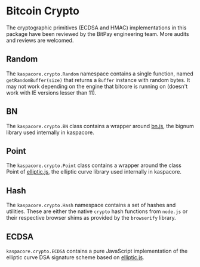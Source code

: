 # Bitcoin Crypto

The cryptographic primitives (ECDSA and HMAC) implementations in this package have been reviewed by the BitPay engineering team. More audits and reviews are welcomed.

## Random

The `kaspacore.crypto.Random` namespace contains a single function, named `getRandomBuffer(size)` that returns a `Buffer` instance with random bytes. It may not work depending on the engine that bitcore is running on (doesn't work with IE versions lesser than 11).

## BN

The `kaspacore.crypto.BN` class contains a wrapper around [bn.js](https://github.com/indutny/bn.js), the bignum library used internally in kaspacore.

## Point

The `kaspacore.crypto.Point` class contains a wrapper around the class Point of [elliptic.js](https://github.com/indutny/elliptic), the elliptic curve library used internally in kaspacore.

## Hash

The `kaspacore.crypto.Hash` namespace contains a set of hashes and utilities. These are either the native `crypto` hash functions from `node.js` or their respective browser shims as provided by the `browserify` library.

## ECDSA

`kaspacore.crypto.ECDSA` contains a pure JavaScript implementation of the elliptic curve DSA signature scheme based on [elliptic.js](https://github.com/indutny/elliptic).
